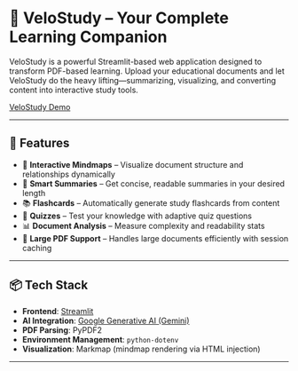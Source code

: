 # 🚀 VeloStudy – Your Complete Learning Companion

VeloStudy is a powerful Streamlit-based web application designed to transform PDF-based learning. Upload your educational documents and let VeloStudy do the heavy lifting—summarizing, visualizing, and converting content into interactive study tools.

[VeloStudy Demo](https://velostudy-b2uvqghazqpmlvh6djabeq.streamlit.app/) <!-- Add your demo image/gif here -->

---

## 🧠 Features

- 🧭 **Interactive Mindmaps** – Visualize document structure and relationships dynamically  
- 📄 **Smart Summaries** – Get concise, readable summaries in your desired length  
- 📚 **Flashcards** – Automatically generate study flashcards from content  
- 🧠 **Quizzes** – Test your knowledge with adaptive quiz questions  
- 📊 **Document Analysis** – Measure complexity and readability stats  
- 📂 **Large PDF Support** – Handles large documents efficiently with session caching

---

## 📦 Tech Stack

- **Frontend**: [Streamlit](https://streamlit.io/)  
- **AI Integration**: [Google Generative AI (Gemini)](https://ai.google.dev)  
- **PDF Parsing**: PyPDF2  
- **Environment Management**: `python-dotenv`  
- **Visualization**: Markmap (mindmap rendering via HTML injection)

---
